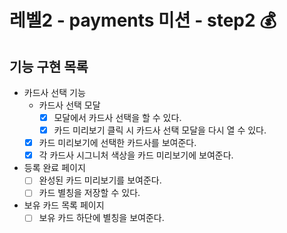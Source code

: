 # 레벨2 - payments 미션 - step2 💰

## 기능 구현 목록

- 카드사 선택 기능
  - 카드사 선택 모달
    - [x] 모달에서 카드사 선택을 할 수 있다.
    - [x] 카드 미리보기 클릭 시 카드사 선택 모달을 다시 열 수 있다.
  - [x] 카드 미리보기에 선택한 카드사를 보여준다.
  - [x] 각 카드사 시그니처 색상을 카드 미리보기에 보여준다.
- 등록 완료 페이지
  - [ ] 완성된 카드 미리보기를 보여준다.
  - [ ] 카드 별칭을 저장할 수 있다.
- 보유 카드 목록 페이지
  - [ ] 보유 카드 하단에 별칭을 보여준다.
